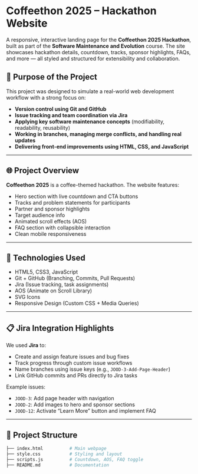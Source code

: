# Coffeethon 2025 – Hackathon Website

A responsive, interactive landing page for the **Coffeethon 2025 Hackathon**, built as part of the **Software Maintenance and Evolution** course. The site showcases hackathon details, countdown, tracks, sponsor highlights, FAQs, and more — all styled and structured for extensibility and collaboration.

## 🚀 Purpose of the Project

This project was designed to simulate a real-world web development workflow with a strong focus on:

- **Version control using Git and GitHub**
- **Issue tracking and team coordination via Jira**
- **Applying key software maintenance concepts** (modifiability, readability, reusability)
- **Working in branches, managing merge conflicts, and handling real updates**
- **Delivering front-end improvements using HTML, CSS, and JavaScript**

---

## 🌐 Project Overview

**Coffeethon 2025** is a coffee-themed hackathon. The website features:

- Hero section with live countdown and CTA buttons
- Tracks and problem statements for participants
- Partner and sponsor highlights
- Target audience info
- Animated scroll effects (AOS)
- FAQ section with collapsible interaction
- Clean mobile responsiveness

---

## 🔧 Technologies Used

- HTML5, CSS3, JavaScript
- Git + GitHub (Branching, Commits, Pull Requests)
- Jira (Issue tracking, task assignments)
- AOS (Animate on Scroll Library)
- SVG Icons
- Responsive Design (Custom CSS + Media Queries)

---

## 📋 Jira Integration Highlights

We used **Jira** to:
- Create and assign feature issues and bug fixes
- Track progress through custom issue workflows
- Name branches using issue keys (e.g., `JOOD-3-Add-Page-Header`)
- Link GitHub commits and PRs directly to Jira tasks

Example issues:
- `JOOD-3`: Add page header with navigation
- `JOOD-2`: Add images to hero and sponsor sections
- `JOOD-12`: Activate “Learn More” button and implement FAQ

---

## 📁 Project Structure

```bash
├── index.html          # Main webpage
├── style.css           # Styling and layout
├── scripts.js          # Countdown, AOS, FAQ toggle
├── README.md           # Documentation

